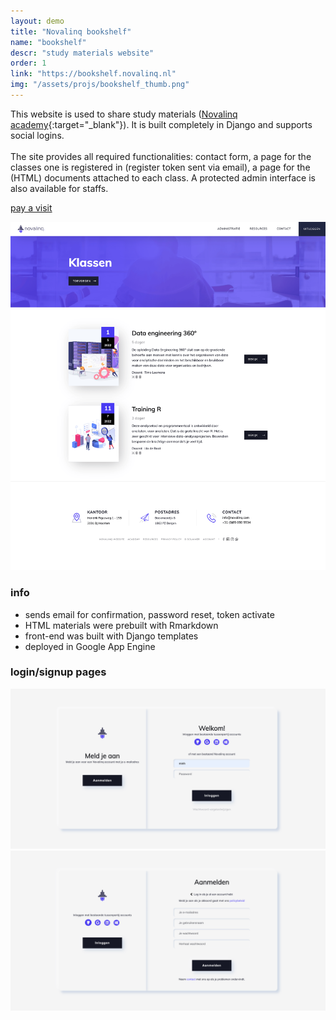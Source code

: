 ```yaml
---
layout: demo
title: "Novalinq bookshelf"
name: "bookshelf"
descr: "study materials website"
order: 1
link: "https://bookshelf.novalinq.nl"
img: "/assets/projs/bookshelf_thumb.png"
---
```


This website is used to share study materials ([Novalinq academy](https://www.novalinq.nl/academy){:target="_blank"}).
It is built completely in Django and supports social logins.
<br/><br/>
The site provides all required functionalities: contact form, a page for the classes one is 
registered in (register token sent via email), a page for the (HTML) documents attached to each class.
A protected admin interface is also available for staffs.

<p class="demo_link"><a href="https://bookshelf.novalinq.nl" target="_blank">pay a visit</a></p>

![front_page](/assets/proj_scr/bookshelf-2.png)

### info

- sends email for confirmation, password reset, token activate
- HTML materials were prebuilt with Rmarkdown
- front-end was built with Django templates
- deployed in Google App Engine

### login/signup pages

![login_page](/assets/proj_scr/login-2.png)
![signup_page](/assets/proj_scr/signup-2.png)